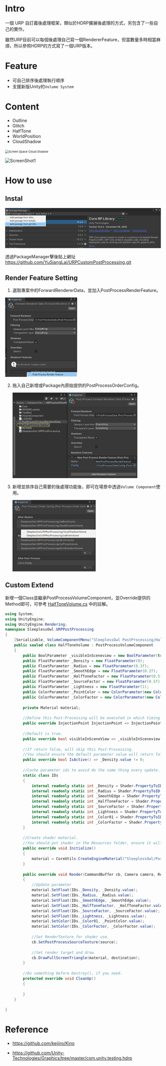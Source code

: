 ﻿

# Intro

一個 URP 自訂義後處理框架，類似於HDRP擴展後處理的方式，另包含了一些自己的實作。

雖然URP目前可以每個後處理自己寫一個RendererFeature，但當數量多時相當麻煩，所以參照HDRP的方式寫了一個URP版本。

# Feature

* 可自己排序後處理執行順序
* 支援新版Unity的`Volume System`

# Content

* Outline
* Glitch
* HalfTone
* WorldPosition
* CloudShadow

<img src="README.assets/Screen%20Space%20Cloud%20Shadow.gif" alt="Screen Space Cloud Shadow" style="zoom: 67%;" />

![ScreenShot1](README.assets/ScreenShot1.gif)

# How to use

## Instal

![image-20210103235138876](README.assets/image-20210103235138876.png)

透過PackageManager擊後貼上網址 
https://github.com/YuSiangLai/URPCustomPostProcessing.git

## Render Feature Setting

1. 選取專案中的ForwardRendererData，並加入PostProcessRenderFeature。

<img src="README.assets/image-20210103211531529.png" alt="image-20210103211531529" style="zoom:50%;" />

2. 拖入自己新增或Package內原始提供的PostProcessOrderConfig。

   <img src="README.assets/image-20210103211835888.png" alt="image-20210103211835888" style="zoom:50%;" />

3. 新增並排序自己需要的後處理功能後，即可在場景中透過`Volume Component`使用。

   <img src="README.assets/image-20210103212125330.png" alt="image-20210103212125330" style="zoom:50%;" />

## Custom Extend

新增一個Class並繼承PostProcessVolumeComponent，並Override提供的Method即可，可參考 [HalfToneVolume.cs](VolumeComponent\HalfToneVolume.cs) 中的註解。

```c#
using System;
using UnityEngine;
using UnityEngine.Rendering;
namespace SleeplessOwl.URPPostProcessing
{
    [Serializable, VolumeComponentMenu("SleeplessOwl PostProcessing/HalfTone")]
    public sealed class HalfToneVolume : PostProcessVolumeComponent
    {
        public BoolParameter _visibleInSceneview = new BoolParameter(true);
        public FloatParameter _Density = new FloatParameter(0);
        public FloatParameter _Radius = new FloatParameter(0.3f);
        public FloatParameter _SmoothEdge = new FloatParameter(0.2f);
        public FloatParameter _HalfToneFactor = new FloatParameter(0.5f);
        public FloatParameter _SourceFactor = new FloatParameter(0.5f);
        public FloatParameter _Lightness = new FloatParameter(1);
        public ColorParameter _PointColor = new ColorParameter(new Color(0, 0, 0, 1));
        public ColorParameter _ColorFactor = new ColorParameter(new Color(1, 1, 1, 1));

        private Material material;

        //Define this Post-Processing will be executed in which timing in URP pipeline.
        public override InjectionPoint InjectionPoint => InjectionPoint.BeforePostProcess;

        //Default is true.
        public override bool visibleInSceneView => _visibleInSceneview.value;

        //If return false, will skip this Post-Processing.
        //You should ensure the default parameter value will return false in this method, let disable volume component work.
        public override bool IsActive() => _Density.value != 0;

        //Cache parameter ids to avoid do the same thing every update.
        static class IDs
        {
            internal readonly static int _Density = Shader.PropertyToID("_Density");
            internal readonly static int _Radius = Shader.PropertyToID("_Radius");
            internal readonly static int _SmoothEdge = Shader.PropertyToID("_SmoothEdge");
            internal readonly static int _HalfToneFactor = Shader.PropertyToID("_HalfToneFactor");
            internal readonly static int _SourceFactor = Shader.PropertyToID("_SourceFactor");
            internal readonly static int _Lightness = Shader.PropertyToID("_Lightness");
            internal readonly static int _Color01 = Shader.PropertyToID("_Color01");
            internal readonly static int _ColorFactor = Shader.PropertyToID("_ColorFactor");
        }

        //Create shader material.
        //You should put shader in the Resources folder, ensure it will be included in Asset Bundle, or add it use another way by yourself.
        public override void Initialize()
        {
            material = CoreUtils.CreateEngineMaterial("SleeplessOwl/Post-Processing/HalfTone");
        }

        public override void Render(CommandBuffer cb, Camera camera, RenderTargetIdentifier source, RenderTargetIdentifier destination)
        {
            //Update parameter
            material.SetFloat(IDs._Density, _Density.value);
            material.SetFloat(IDs._Radius, _Radius.value);
            material.SetFloat(IDs._SmoothEdge, _SmoothEdge.value);
            material.SetFloat(IDs._HalfToneFactor, _HalfToneFactor.value);
            material.SetFloat(IDs._SourceFactor, _SourceFactor.value);
            material.SetFloat(IDs._Lightness, _Lightness.value);
            material.SetColor(IDs._Color01, _PointColor.value);
            material.SetColor(IDs._ColorFactor, _ColorFactor.value);

            //Set RenderTexture for shader use.
            cb.SetPostProcessSourceTexture(source);

            //Set render target and draw.
            cb.DrawFullScreenTriangle(material, destination);
        }

        //Do something before Destroy(), if you need.
        protected override void CleanUp()
        {

        }
    }

}
```



# Reference

* https://github.com/keijiro/Kino

* https://github.com/Unity-Technologies/Graphics/tree/master/com.unity.testing.hdrp
